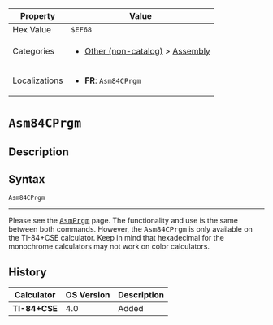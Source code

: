 | Property      | Value |
|---------------|-------|
| Hex Value     | `$EF68`|
| Categories    | <ul><li>[Other (non-catalog)](<../categories/Other (non-catalog).md>) > [Assembly](<../categories/Other (non-catalog).md#Assembly>)</li></ul> |
| Localizations | <ul><li><b>FR</b>: `Asm84CPrgm`</li></ul> |

# `Asm84CPrgm`

## Description




## Syntax
`Asm84CPrgm`

<hr>

Please see the <tt><a href="AsmPrgm.md">AsmPrgm</a></tt> page. The functionality and use is the same between both commands. However, the <tt>Asm84CPrgm</tt> is only available on the TI-84+CSE calculator. Keep in mind that hexadecimal for the monochrome calculators may not work on color calculators.

## History
| Calculator | OS Version | Description |
|------------|------------|-------------|
| <b>TI-84+CSE</b> | 4.0 | Added |


